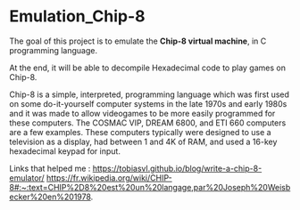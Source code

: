 # Emulation_Chip-8

The goal of this project is to emulate the **Chip-8 virtual machine**, in C programming language.

At the end, it will be able to decompile Hexadecimal code to play games on Chip-8.

Chip-8 is a simple, interpreted, programming language which was first used on some do-it-yourself computer systems in the late 1970s and early 1980s and it was made to allow videogames to be more easily programmed for these computers. The COSMAC VIP, DREAM 6800, and ETI 660 computers are a few examples. These computers typically were designed to use a television as a display, had between 1 and 4K of RAM, and used a 16-key hexadecimal keypad for input.

Links that helped me :
https://tobiasvl.github.io/blog/write-a-chip-8-emulator/
https://fr.wikipedia.org/wiki/CHIP-8#:~:text=CHIP%2D8%20est%20un%20langage,par%20Joseph%20Weisbecker%20en%201978.
